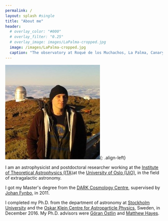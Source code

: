 ```yaml
---
permalink: / 
layout: splash #single
title: "About me"
header:
  # overlay_color: "#000"
  # overlay_filter: "0.25"
  # overlay_image: images/LaPalma-cropped.jpg
  image: /images/LaPalma-cropped.jpg
  caption: "The observatory at Roqué de los Muchachos, La Palma, Canary Islands"
---
```



<!--# About me-->

![Me at the NOT](/images/MigVedNOT_crop.jpg){: .align-left}

I am an astrophysicist and postdoctoral researcher working at the [Institute of Theoretical
Astrophysics (ITA)](http://www.astro.uio.no)at the [University
of Oslo (UiO)](http://www.uio.no), in the field of extragalactic astronomy.


I got my Master's degree from the [DARK Cosmology
Centre](http://dark.nbi.ku.dk), supervised by [Johan
Fynbo](http://www.dark-cosmology.dk/~jfynbo/), in 2011.

I completed my Ph.D. from the department of astronomy at [Stockholm
University](http://www.astro.su.se) and the [Oskar Klein Centre for
Astroparticle Physics](http://okc.albanova.se), Sweden, in December 2016. My
Ph.D. advisors were [Göran Östlin](http://ttt.astro.su.se/~ostlin/) and
[Matthew Hayes](http://xayes.org/pub/).

